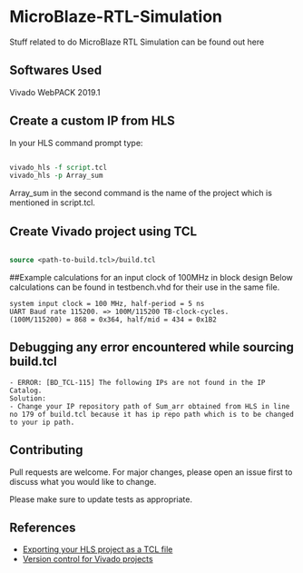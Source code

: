 # MicroBlaze-RTL-Simulation

Stuff related to do MicroBlaze RTL Simulation can be found out here

## Softwares Used

Vivado WebPACK 2019.1 

## Create a custom IP from HLS

In your HLS command prompt type:

```tcl

vivado_hls -f script.tcl
vivado_hls -p Array_sum

```

Array_sum in the second command is the name of the project which is mentioned in script.tcl.

## Create Vivado project using TCL


```tcl

source <path-to-build.tcl>/build.tcl

```

##Example calculations for an input clock of 100MHz in block design
Below calculations can be found in testbench.vhd for their use in the same file.
```
system input clock = 100 MHz, half-period = 5 ns
UART Baud rate 115200. => 100M/115200 TB-clock-cycles.
(100M/115200) = 868 = 0x364, half/mid = 434 = 0x1B2

```

## Debugging any error encountered while sourcing build.tcl
	- ERROR: [BD_TCL-115] The following IPs are not found in the IP Catalog.
	Solution:
	- Change your IP repository path of Sum_arr obtained from HLS in line no 179 of build.tcl because it has ip repo path which is to be changed to your ip path.




## Contributing
Pull requests are welcome. For major changes, please open an issue first to discuss what you would like to change.

Please make sure to update tests as appropriate.

<!--## Some minor issues that I faced while uploading
[warning: LF will be replaced by CRLF and Special characters appear](https://github.com/gobuffalo/buffalo/issues/1189) -->

## References

- [Exporting your HLS project as a TCL file](http://venividiwiki.ee.virginia.edu/mediawiki/index.php/Exporting_your_HLS_project_as_a_TCL_file)
- [Version control for Vivado projects](http://www.fpgadeveloper.com/2014/08/version-control-for-vivado-projects.html)

<!--## License
[MIT](https://choosealicense.com/licenses/mit/) -->
